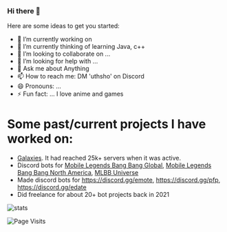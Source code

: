 ### Hi there 👋


Here are some ideas to get you started:

- 🔭 I’m currently working on 
- 🌱 I’m currently thinking of learning Java, c++
- 👯 I’m looking to collaborate on ...
- 🤔 I’m looking for help with ...
- 💬 Ask me about Anything
- 📫 How to reach me: DM 'uthsho' on Discord
- 😄 Pronouns: ...
- ⚡ Fun fact: ... I love anime and games

# Some past/current projects I have worked on:
- [Galaxies](https://top.gg/bot/814441758037377045). It had reached 25k+ servers when it was active.
- Discord bots for [Mobile Legends Bang Bang Global](https://discord.gg/mobilelegendsbangbang), [Mobile Legends Bang Bang North America](https://discord.gg/mlbbna), [MLBB Universe](https://discord.gg/mlbbuniverse)
- Made discord bots for https://discord.gg/emote, https://discord.gg/pfp, https://discord.gg/edate
- Did freelance for about 20+ bot projects back in 2021



![stats](https://github-readme-stats.vercel.app/api?username=Uthsho&theme=dark&count_private=true&show_icons=true)

![Page Visits](https://komarev.com/ghpvc/?username=Uthsho&color=orange)
